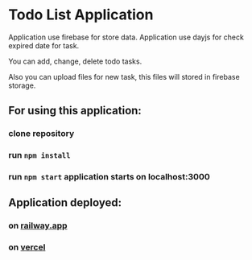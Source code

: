 # Todo List Application

Application use firebase for store data.
Application use dayjs for check expired date for task.

You can add, change, delete todo tasks.

Also you can upload files for new task, this files will stored in firebase storage.

## For using this application:

### clone repository

### run `npm install`

### run `npm start` application starts on localhost:3000

## Application deployed:
### on [railway.app](https://todo-list-production-93aa.up.railway.app/)
### on [vercel](https://todo-list-antonkrupin.vercel.app/)
